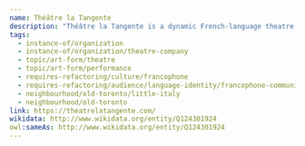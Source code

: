 ```yaml
---
name: Théâtre la Tangente
description: "Théâtre la Tangente is a dynamic French-language theatre company in Toronto dedicated to producing contemporary works and supporting emerging Francophone artists. As a member of the Association des théâtres francophones du Canada, la Tangente plays a vital role in Ontario's Franco-Ontarian cultural community, presenting innovative productions that push theatrical boundaries while celebrating French-language arts. The company provides an important platform for Francophone artistic expression in Toronto."
tags:
  - instance-of/organization
  - instance-of/organization/theatre-company
  - topic/art-form/theatre
  - topic/art-form/performance
  - requires-refactoring/culture/francophone
  - requires-refactoring/audience/language-identity/francophone-community
  - neighbourhood/old-toronto/little-italy
  - neighbourhood/old-toronto
link: https://theatrelatangente.com/
wikidata: http://www.wikidata.org/entity/Q124301924
owl:sameAs: http://www.wikidata.org/entity/Q124301924
---
```

